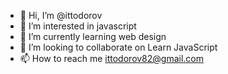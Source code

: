 - 👋 Hi, I’m @ittodorov
- 👀 I’m interested in javascript
- 🌱 I’m currently learning web design
- 💞️ I’m looking to collaborate on Learn JavaScript
- 📫 How to reach me ittodorov82@gmail.com

<!---
ittodorov/ittodorov is a ✨ special ✨ repository because its `README.md` (this file) appears on your GitHub profile.
You can click the Preview link to take a look at your changes.
--->
